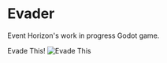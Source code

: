 # Evader
 Event Horizon's work in progress Godot game.

Evade This! ![Evade This](https://media.giphy.com/media/F6Mxq9Pw16Rll37oCc/giphy.gif)

